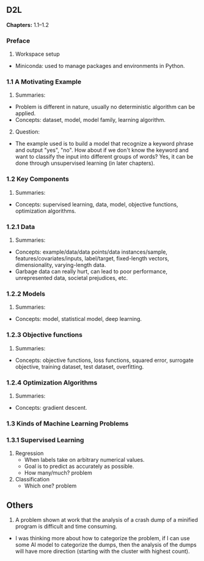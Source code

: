 ## D2L
**Chapters:** 1.1–1.2

### Preface
  1. Workspace setup
  * Miniconda: used to manage packages and environments in Python. 
### 1.1 A Motivating Example
  1. Summaries:
  * Problem is different in nature, usually no deterministic algorithm can be applied.
  * Concepts: dataset, model, model family, learning algorithm.
  2. Question:
  * The example used is to build a model that recognize a keyword phrase and output "yes", "no". How about if we don't know the keyword and want to classify the input into different groups of words? Yes, it can be done through unsupervised learning (in later chapters).
### 1.2 Key Components
  1. Summaries:
  * Concepts: supervised learning, data, model, objective functions, optimization algorithms.
### 1.2.1 Data
  1. Summaries:
  * Concepts: example/data/data points/data instances/sample, features/covariates/inputs, label/target, fixed-length vectors, dimensionality, varying-length data.
  * Garbage data can really hurt, can lead to poor performance, unrepresented data, societal prejudices, etc.
### 1.2.2 Models
  1. Summaries:
  * Concepts: model, statistical model, deep learning.
### 1.2.3 Objective functions
  1. Summaries:
  * Concepts: objective functions, loss functions, squared error, surrogate objective, training dataset, test dataset, overfitting.
### 1.2.4 Optimization Algorithms
  1. Summaries:
  * Concepts: gradient descent.
### 1.3 Kinds of Machine Learning Problems
### 1.3.1 Supervised Learning
  1. Regression
     * When labels take on arbitrary numerical values.
     * Goal is to predict as accurately as possible.
     * How many/much? problem
  2. Classification
     * Which one? problem

## Others
  1. A problem shown at work that the analysis of a crash dump of a minified program is difficult and time consuming.
  * I was thinking more about how to categorize the problem, if I can use some AI model to categorize the dumps, then the analysis of the dumps will have more direction (starting with the cluster with highest count).